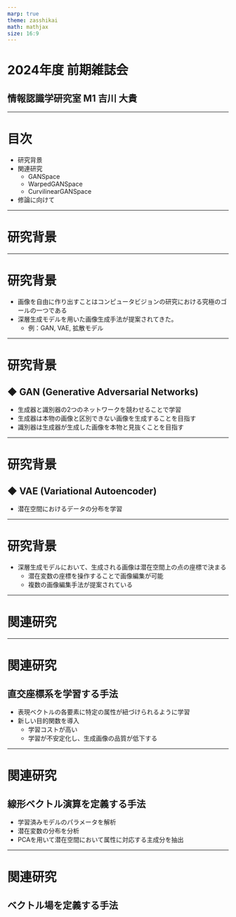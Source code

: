 ```yaml
---
marp: true
theme: zasshikai
math: mathjax
size: 16:9
---
```

<!--
_class: title
-->
# 2024年度 前期雑誌会

## 情報認識学研究室 M1 吉川 大貴

---
<!--
class: slides
footer: 2024/06/11<span style="margin-left:250px;">Deep Learning : Foundations and Concepts 2024</span>
paginate: true
-->
# 目次
- 研究背景
- 関連研究
  - GANSpace
  - WarpedGANSpace
  - CurvilinearGANSpace
- 修論に向けて

---
<!--
_class: eyecatch
--> 
# 研究背景

---
# 研究背景

- 画像を自由に作り出すことはコンピュータビジョンの研究における究極のゴールの一つである
- 深層生成モデルを用いた画像生成手法が提案されてきた。
  - 例：GAN, VAE, 拡散モデル

---
# 研究背景
## ◆ GAN (Generative Adversarial Networks)
- 生成器と識別器の2つのネットワークを競わせることで学習
- 生成器は本物の画像と区別できない画像を生成することを目指す
- 識別器は生成器が生成した画像を本物と見抜くことを目指す


---
# 研究背景

## ◆ VAE (Variational Autoencoder)
- 潜在空間におけるデータの分布を学習


---
# 研究背景

- 深層生成モデルにおいて、生成される画像は潜在空間上の点の座標で決まる
  - 潜在変数の座標を操作することで画像編集が可能
  - 複数の画像編集手法が提案されている

---
<!--
_class: eyecatch
-->
# 関連研究

---
# 関連研究
## 直交座標系を学習する手法
- 表現ベクトルの各要素に特定の属性が紐づけられるように学習
- 新しい目的関数を導入
  - 学習コストが高い
  - 学習が不安定化し、生成画像の品質が低下する

---
# 関連研究
## 線形ベクトル演算を定義する手法
- 学習済みモデルのパラメータを解析
- 潜在変数の分布を分析
- PCAを用いて潜在空間において属性に対応する主成分を抽出


---
# 関連研究
## ベクトル場を定義する手法